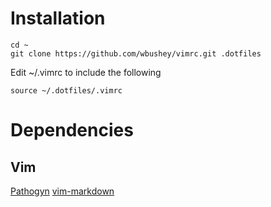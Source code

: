 # Installation

    cd ~
    git clone https://github.com/wbushey/vimrc.git .dotfiles

Edit ~/.vimrc to include the following

    source ~/.dotfiles/.vimrc

# Dependencies

## Vim
[Pathogyn](https://github.com/tpope/vim-pathogen)
[vim-markdown](https://github.com/plasticboy/vim-markdown)
